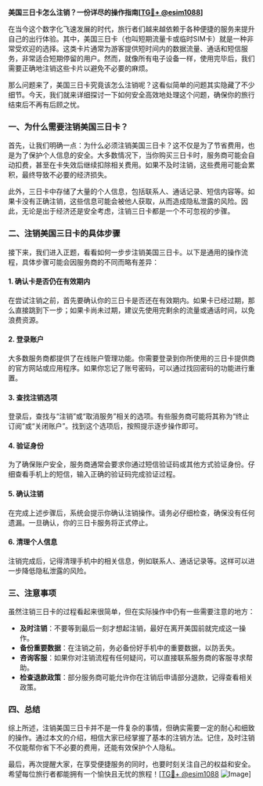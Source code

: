 **美国三日卡怎么注销？一份详尽的操作指南[[TG💪+ @esim1088](https://t.me/s/esim1088)]**

在当今这个数字化飞速发展的时代，旅行者们越来越依赖于各种便捷的服务来提升自己的出行体验。其中，美国三日卡（也叫短期流量卡或临时SIM卡）就是一种非常受欢迎的选择。这类卡片通常为游客提供短时间内的数据流量、通话和短信服务，非常适合短期停留的用户。然而，就像所有电子设备一样，使用完毕后，我们需要正确地注销这些卡片以避免不必要的麻烦。

那么问题来了，美国三日卡究竟该怎么注销呢？这看似简单的问题其实隐藏了不少细节。今天，我们就来详细探讨一下如何安全高效地处理这个问题，确保你的旅行结束后不再有后顾之忧。

### 一、为什么需要注销美国三日卡？

首先，让我们明确一点：为什么必须注销美国三日卡？这不仅是为了节省费用，也是为了保护个人信息的安全。大多数情况下，当你购买三日卡时，服务商可能会自动扣费，甚至在卡失效后继续扣除相关费用。如果不及时注销，这些费用可能会累积，最终导致不必要的经济损失。

此外，三日卡中存储了大量的个人信息，包括联系人、通话记录、短信内容等。如果卡没有正确注销，这些信息可能会被他人获取，从而造成隐私泄露的风险。因此，无论是出于经济还是安全考虑，注销三日卡都是一个不可忽视的步骤。

### 二、注销美国三日卡的具体步骤

接下来，我们进入正题，看看如何一步步注销美国三日卡。以下是通用的操作流程，具体步骤可能会因服务商的不同而略有差异：

#### 1. 确认卡是否仍在有效期内
在尝试注销之前，首先要确认你的三日卡是否还在有效期内。如果卡已经过期，那么直接跳到下一步；如果卡尚未过期，建议先使用完剩余的流量或通话时间，以免浪费资源。

#### 2. 登录账户
大多数服务商都提供了在线账户管理功能。你需要登录到你所使用的三日卡提供商的官方网站或应用程序。如果你忘记了账号密码，可以通过找回密码的功能进行重置。

#### 3. 查找注销选项
登录后，查找与“注销”或“取消服务”相关的选项。有些服务商可能将其称为“终止订阅”或“关闭账户”。找到这个选项后，按照提示逐步操作即可。

#### 4. 验证身份
为了确保账户安全，服务商通常会要求你通过短信验证码或其他方式验证身份。仔细查看手机上的短信，输入正确的验证码完成验证过程。

#### 5. 确认注销
在完成上述步骤后，系统会提示你确认注销操作。请务必仔细检查，确保没有任何遗漏。一旦确认，你的三日卡服务将正式停止。

#### 6. 清理个人信息
注销完成后，记得清理手机中的相关信息，例如联系人、通话记录等。这样可以进一步降低隐私泄露的风险。

### 三、注意事项

虽然注销三日卡的过程看起来很简单，但在实际操作中仍有一些需要注意的地方：

- **及时注销**：不要等到最后一刻才想起注销，最好在离开美国前就完成这一操作。
- **备份重要数据**：在注销之前，务必备份好手机中的重要数据，以防丢失。
- **咨询客服**：如果你对注销流程有任何疑问，可以直接联系服务商的客服寻求帮助。
- **检查退款政策**：部分服务商可能允许你在注销后申请部分退款，记得查看相关政策。

### 四、总结

综上所述，注销美国三日卡并不是一件复杂的事情，但确实需要一定的耐心和细致的操作。通过本文的介绍，相信大家已经掌握了基本的注销方法。记住，及时注销不仅能帮你省下不必要的费用，还能有效保护个人隐私。

最后，再次提醒大家，在享受便捷服务的同时，也要时刻关注自己的权益和安全。希望每位旅行者都能拥有一个愉快且无忧的旅程！[[TG💪+ @esim1088](https://t.me/s/esim1088) ![Image](https://i.postimg.cc/4NQfJmqS/Snipaste-2025-05-13-00-14-12.png)]
